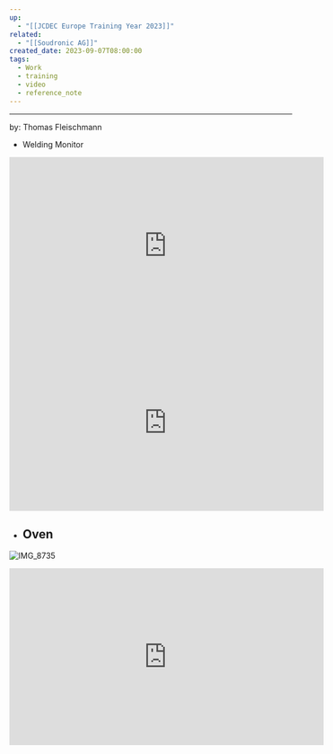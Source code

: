 ```yaml
---
up:
  - "[[JCDEC Europe Training Year 2023]]"
related:
  - "[[Soudronic AG]]"
created_date: 2023-09-07T08:00:00
tags:
  - Work
  - training
  - video
  - reference_note
---
```

---
by: Thomas Fleischmann

- Welding Monitor
<iframe width="560" height="315" src="https://www.youtube-nocookie.com/embed/mo16XSU3vcg?si=4buhFgRGNuRsqQ7c" title="YouTube video player" frameborder="0" allow="accelerometer; autoplay; clipboard-write; encrypted-media; gyroscope; picture-in-picture; web-share" allowfullscreen></iframe>

<iframe width="560" height="315" src="https://www.youtube-nocookie.com/embed/kDQ5n06bm4E?si=2b-tO-STXN_wTsEA" title="YouTube video player" frameborder="0" allow="accelerometer; autoplay; clipboard-write; encrypted-media; gyroscope; picture-in-picture; web-share" allowfullscreen></iframe>

- ## Oven
![IMG_8735](https://i.imgur.com/ILY3T4q.jpg)

<iframe width="560" height="315" src="https://www.youtube-nocookie.com/embed/RRxHyT1PWbM?si=2ga0wfGauHSi3RxX" title="YouTube video player" frameborder="0" allow="accelerometer; autoplay; clipboard-write; encrypted-media; gyroscope; picture-in-picture; web-share" allowfullscreen></iframe>

